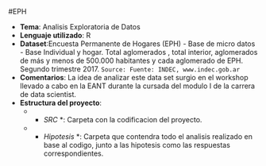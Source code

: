  #EPH
- **Tema**: Analisis Exploratoria de Datos
- **Lenguaje utilizado**: R
- **Dataset**:Encuesta Permanente de Hogares (EPH) - Base de micro datos - Base Individual y hogar. Total aglomerados , total interior, aglomerados de más y menos de 500.000 habitantes y cada aglomerado de EPH. Segundo trimestre 2017. `Source: Fuente: INDEC, www.indec.gob.ar`
- **Comentarios**: La idea de analizar este data set surgio en el workshop llevado a cabo en la EANT durante la cursada del modulo I de la carrera de data scientist.
- **Estructura del proyecto**:
  - * *SRC* *: Carpeta con la codificacion del proyecto.
  - * *Hipotesis* *: Carpeta que contendra todo el analisis realizado en base al codigo, junto a las hipotesis como las respuestas               correspondientes.
  
